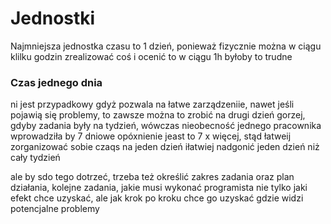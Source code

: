 # Jednostki

Najmniejsza jednostka czasu to 1 dzień,
ponieważ fizycznie można w ciągu klilku godzin zrealizować coś i ocenić to
w ciągu 1h byłoby to trudne

### Czas jednego dnia
ni jest przypadkowy gdyż pozwala na łatwe zarządzeniie, nawet jeśli pojawią się problemy, to zawsze można to zrobić na drugi dzień
gorzej, gdyby zadania były na tydzień, wówczas nieobecność jednego pracownika wprowadziła by 7 dniowe opóxnienie
jeast to 7 x więcej, stąd
łatweij zorganizować sobie czaqs na jeden dzień iłatwiej nadgonić jeden dzień niż cały tydzień

ale by sdo tego dotrzeć, trzeba też określić zakres zadania
oraz plan działania, kolejne zadania, jakie musi wykonać programista
nie tylko jaki efekt chce uzyskać, ale jak krok po kroku chce go uzyskać
gdzie widzi potencjalne problemy

